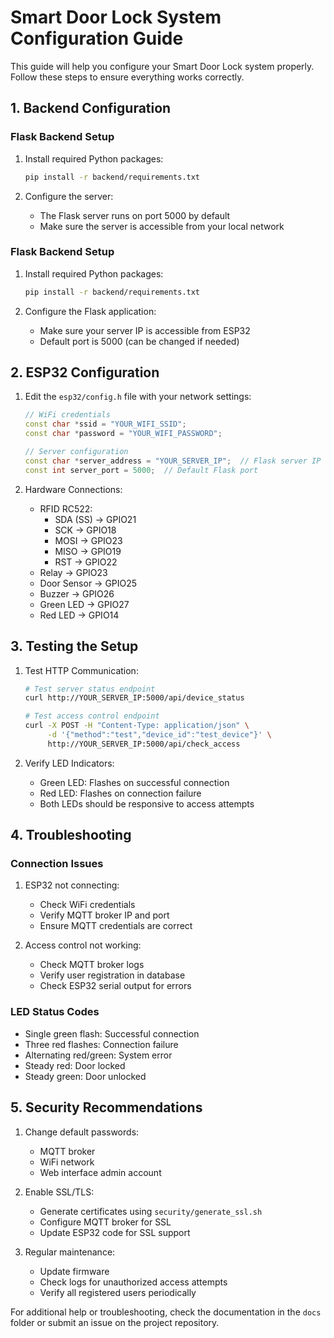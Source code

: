 # Smart Door Lock System Configuration Guide

This guide will help you configure your Smart Door Lock system properly. Follow these steps to ensure everything works correctly.

## 1. Backend Configuration

### Flask Backend Setup
1. Install required Python packages:
   ```bash
   pip install -r backend/requirements.txt
   ```

2. Configure the server:
   - The Flask server runs on port 5000 by default
   - Make sure the server is accessible from your local network

### Flask Backend Setup
1. Install required Python packages:
   ```bash
   pip install -r backend/requirements.txt
   ```

2. Configure the Flask application:
   - Make sure your server IP is accessible from ESP32
   - Default port is 5000 (can be changed if needed)

## 2. ESP32 Configuration

1. Edit the `esp32/config.h` file with your network settings:
   ```cpp
   // WiFi credentials
   const char *ssid = "YOUR_WIFI_SSID";
   const char *password = "YOUR_WIFI_PASSWORD";

   // Server configuration
   const char *server_address = "YOUR_SERVER_IP";  // Flask server IP address
   const int server_port = 5000;  // Default Flask port
   ```

2. Hardware Connections:
   - RFID RC522:
     - SDA (SS) -> GPIO21
     - SCK -> GPIO18
     - MOSI -> GPIO23
     - MISO -> GPIO19
     - RST -> GPIO22
   - Relay -> GPIO23
   - Door Sensor -> GPIO25
   - Buzzer -> GPIO26
   - Green LED -> GPIO27
   - Red LED -> GPIO14

## 3. Testing the Setup

1. Test HTTP Communication:
   ```bash
   # Test server status endpoint
   curl http://YOUR_SERVER_IP:5000/api/device_status
   
   # Test access control endpoint
   curl -X POST -H "Content-Type: application/json" \
        -d '{"method":"test","device_id":"test_device"}' \
        http://YOUR_SERVER_IP:5000/api/check_access
   ```

2. Verify LED Indicators:
   - Green LED: Flashes on successful connection
   - Red LED: Flashes on connection failure
   - Both LEDs should be responsive to access attempts

## 4. Troubleshooting

### Connection Issues
1. ESP32 not connecting:
   - Check WiFi credentials
   - Verify MQTT broker IP and port
   - Ensure MQTT credentials are correct

2. Access control not working:
   - Check MQTT broker logs
   - Verify user registration in database
   - Check ESP32 serial output for errors

### LED Status Codes
- Single green flash: Successful connection
- Three red flashes: Connection failure
- Alternating red/green: System error
- Steady red: Door locked
- Steady green: Door unlocked

## 5. Security Recommendations

1. Change default passwords:
   - MQTT broker
   - WiFi network
   - Web interface admin account

2. Enable SSL/TLS:
   - Generate certificates using `security/generate_ssl.sh`
   - Configure MQTT broker for SSL
   - Update ESP32 code for SSL support

3. Regular maintenance:
   - Update firmware
   - Check logs for unauthorized access attempts
   - Verify all registered users periodically

For additional help or troubleshooting, check the documentation in the `docs` folder or submit an issue on the project repository.